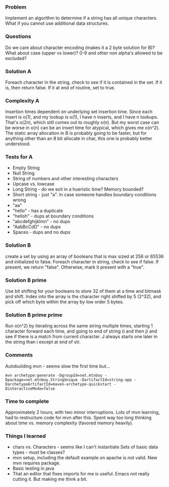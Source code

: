 ### Problem
Implement an algorithm to determine if a string has all unique characters. What if you cannot use additional data structures.

### Questions
Do we care about character encoding (makes it a 2 byte solution for B)? What about case (upper vs lower)? 0-9 and other non alpha's allowed to be excluded?

### Solution A
Foreach character in the string, check to see if it is contained in the set. If it is, then return false. If it at end of routine, set to true. 

### Complexity A
Insertion times dependent on underlying set insertion time. Since each insert is o(1), and my lookup is o(1), I have n inserts, and I have n lookups. That's o(2n), which still comes out to roughly o(n). But my worst case can be worse in o(n) can be an insert time for atypical, which gives me o(n^2). The static array allocation in B is probably going to be faster, but for anything other than an 8 bit allocate in char, this one is probably better understood.


### Tests for A
* Empty String
* Null String
* String of numbers and other interesting characters
* Upcase vs. lowcase
* Long String - do we exit in a hueristic time? Memory bounded?
* Short string - just "a". In case someone handles boundary conditions wrong
* "aa"
* "hello" - has a duplicate
* "helloh" - dups at boundary conditions
* "abcdefghijklmn" - no dups
* "AabBcCdD" - no dups
* Spaces - dups and no dups


### Solution B
create a set by using an array of booleans that is max sized at 256 or 65536 and initialized to false. Foreach character in string, check to see if false. If present, we return "false". Otherwise, mark it present with a "true".

### Solution B prime
Use bit shifting for your booleans to store 32 of them at a time and bitmask and shift.  Index into the array is the character right shifted by 5 (2^32), and pick off which byte within the array by low order 5 bytes.

### Solution B prime prime
Run o(n^2) by iterating across the same string multiple times, starting 1 character forward each time, and going to end of string (i and then j) and see if there is a match from current character. J always starts one later in the string than i except at end of str.




### Comments
Autobuilding mvn - seems slow the first time but...
```
mvn archetype:generate -DgroupId=net.mtnboy -Dpackage=net.mtnboy.StringUnique -DartifactId=string-app -DarchetypeArtifactId=maven-archetype-quickstart -DinteractiveMode=false
```

### Time to complete
Approximately 2 hours, with two minor interruptions. Lots of mvn learning, had to restructure code for mvn after this. Spent way too long thinking about time vs. memory complexity (favored memory heavily). 

### Things I learned
* chars vs. Characters - seems like I can't instantiate Sets of basic data types - must be classes?
* mvn setup, including the default example on apache is not valid. New mvn requires package.
* Basic testing in java
* That an editor that fixes imports for me is useful. Emacs not really cutting it. But making me think a bit.
